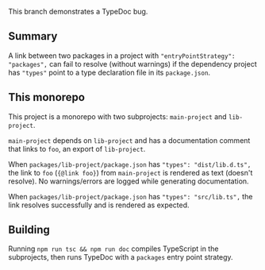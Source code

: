 
This branch demonstrates a TypeDoc bug.

## Summary

A link between two packages in a project with `"entryPointStrategy": "packages",` can fail to resolve (without warnings) if the dependency project has `"types"` point to a type declaration file in its `package.json`. 

## This monorepo

This project is a monorepo with two subprojects: `main-project` and `lib-project`.

`main-project` depends on `lib-project` and has a documentation comment that links to `foo`, an export of `lib-project`.

When `packages/lib-project/package.json` has `"types": "dist/lib.d.ts",` the link to `foo` (`{@link foo}`) from `main-project` is rendered as text (doesn't resolve). No warnings/errors are logged while generating documentation.

When `packages/lib-project/package.json` has `"types": "src/lib.ts",` the link resolves successfully and is rendered as expected.

## Building

Running `npm run tsc && npm run doc` compiles TypeScript in the subprojects, then runs TypeDoc with a `packages` entry point strategy.
